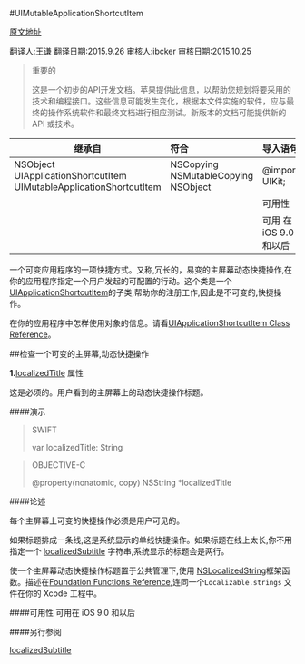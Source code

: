 #UIMutableApplicationShortcutItem

[原文地址](https://developer.apple.com/library/prerelease/ios/documentation/UIKit/Reference/UIMutableApplicationShortcutItem_class/index.html#//apple_ref/occ/cl/UIMutableApplicationShortcutItem)

翻译人:王谦 翻译日期:2015.9.26  审核人:ibcker 审核日期:2015.10.25



>重要的
>
>这是一个初步的API开发文档。苹果提供此信息，以帮助您规划将要采用的技术和编程接口。这些信息可能发生变化，根据本文件实施的软件，应与最终的操作系统软件和最终文档进行相应测试。新版本的文档可能提供新的 API 或技术。


| 继承自        |   符合     |    导入语句     |
|   --------   | :--------  |:----    |
| NSObject UIApplicationShortcutItem UIMutableApplicationShortcutItem |NSCopying <br>NSMutableCopying     NSObject      |   @import UIKit;       |
|          |       |    可用性 |
|          |      |  可用 在 iOS 9.0 和以后  |


一个可变应用程序的一项快捷方式。又称,冗长的，易变的主屏幕动态快捷操作,在你的应用程序指定一个用户发起的可配置的行动。这个类是一个[UIApplicationShortcutItem]()的子类,帮助你的注册工作,因此是不可变的,快捷操作。

在你的应用程序中怎样使用对象的信息。请看[UIApplicationShortcutItem Class Reference]。

[UIApplicationShortcutItem Class Reference]:
https://developer.apple.com/library/prerelease/ios/documentation/UIKit/Reference/UIApplicationShortcutItem_class/index.html#//apple_ref/doc/uid/TP40016501


##检查一个可变的主屏幕,动态快捷操作

**1.**[localizedTitle]() 属性

这是必须的。用户看到的主屏幕上的动态快捷操作标题。

####演示
>SWIFT
>
>var localizedTitle: String

>OBJECTIVE-C
>
>@property(nonatomic, copy) NSString *localizedTitle

####论述

每个主屏幕上可变的快捷操作必须是用户可见的。

如果标题排成一条线,这是系统显示的单线快捷操作。如果标题在线上太长,你不用指定一个 [localizedSubtitle]() 字符串,系统显示的标题会是两行。

使一个主屏幕动态快捷操作标题置于公共管理下,使用 [NSLocalizedString]()框架函数。描述在[Foundation Functions Reference](),连同一个` Localizable.strings ` 文件在你的 Xcode 工程中。


####可用性
可用在 iOS 9.0 和以后

####另行参阅

[localizedSubtitle]()